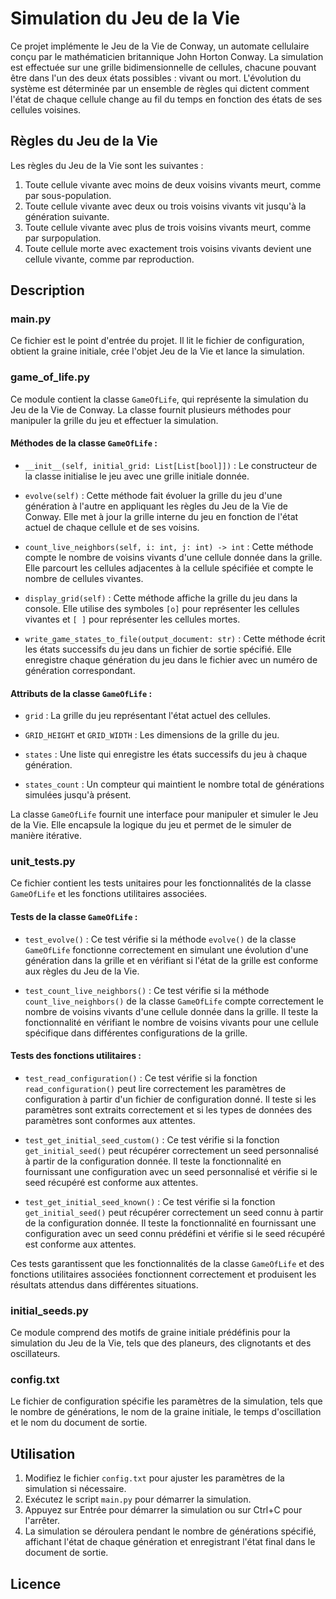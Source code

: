 # Simulation du Jeu de la Vie

Ce projet implémente le Jeu de la Vie de Conway, un automate cellulaire conçu par le mathématicien britannique John Horton Conway. La simulation est effectuée sur une grille bidimensionnelle de cellules, chacune pouvant être dans l'un des deux états possibles : vivant ou mort. L'évolution du système est déterminée par un ensemble de règles qui dictent comment l'état de chaque cellule change au fil du temps en fonction des états de ses cellules voisines.

## Règles du Jeu de la Vie

Les règles du Jeu de la Vie sont les suivantes :
1. Toute cellule vivante avec moins de deux voisins vivants meurt, comme par sous-population.
2. Toute cellule vivante avec deux ou trois voisins vivants vit jusqu'à la génération suivante.
3. Toute cellule vivante avec plus de trois voisins vivants meurt, comme par surpopulation.
4. Toute cellule morte avec exactement trois voisins vivants devient une cellule vivante, comme par reproduction.

## Description

### main.py

Ce fichier est le point d'entrée du projet. Il lit le fichier de configuration, obtient la graine initiale, crée l'objet Jeu de la Vie et lance la simulation.


### game_of_life.py

Ce module contient la classe `GameOfLife`, qui représente la simulation du Jeu de la Vie de Conway. La classe fournit plusieurs méthodes pour manipuler la grille du jeu et effectuer la simulation.

#### Méthodes de la classe `GameOfLife` :

- `__init__(self, initial_grid: List[List[bool]])` : Le constructeur de la classe initialise le jeu avec une grille initiale donnée.
  
- `evolve(self)` : Cette méthode fait évoluer la grille du jeu d'une génération à l'autre en appliquant les règles du Jeu de la Vie de Conway. Elle met à jour la grille interne du jeu en fonction de l'état actuel de chaque cellule et de ses voisins.
  
- `count_live_neighbors(self, i: int, j: int) -> int` : Cette méthode compte le nombre de voisins vivants d'une cellule donnée dans la grille. Elle parcourt les cellules adjacentes à la cellule spécifiée et compte le nombre de cellules vivantes.
  
- `display_grid(self)` : Cette méthode affiche la grille du jeu dans la console. Elle utilise des symboles `[o]` pour représenter les cellules vivantes et `[ ]` pour représenter les cellules mortes.

- `write_game_states_to_file(output_document: str)` : Cette méthode écrit les états successifs du jeu dans un fichier de sortie spécifié. Elle enregistre chaque génération du jeu dans le fichier avec un numéro de génération correspondant.

#### Attributs de la classe `GameOfLife` :

- `grid` : La grille du jeu représentant l'état actuel des cellules.
  
- `GRID_HEIGHT` et `GRID_WIDTH` : Les dimensions de la grille du jeu.
  
- `states` : Une liste qui enregistre les états successifs du jeu à chaque génération.
  
- `states_count` : Un compteur qui maintient le nombre total de générations simulées jusqu'à présent.

La classe `GameOfLife` fournit une interface pour manipuler et simuler le Jeu de la Vie. Elle encapsule la logique du jeu et permet de le simuler de manière itérative.

### unit_tests.py

Ce fichier contient les tests unitaires pour les fonctionnalités de la classe `GameOfLife` et les fonctions utilitaires associées.

#### Tests de la classe `GameOfLife` :

- `test_evolve()` : Ce test vérifie si la méthode `evolve()` de la classe `GameOfLife` fonctionne correctement en simulant une évolution d'une génération dans la grille et en vérifiant si l'état de la grille est conforme aux règles du Jeu de la Vie.

- `test_count_live_neighbors()` : Ce test vérifie si la méthode `count_live_neighbors()` de la classe `GameOfLife` compte correctement le nombre de voisins vivants d'une cellule donnée dans la grille. Il teste la fonctionnalité en vérifiant le nombre de voisins vivants pour une cellule spécifique dans différentes configurations de la grille.

#### Tests des fonctions utilitaires :

- `test_read_configuration()` : Ce test vérifie si la fonction `read_configuration()` peut lire correctement les paramètres de configuration à partir d'un fichier de configuration donné. Il teste si les paramètres sont extraits correctement et si les types de données des paramètres sont conformes aux attentes.

- `test_get_initial_seed_custom()` : Ce test vérifie si la fonction `get_initial_seed()` peut récupérer correctement un seed personnalisé à partir de la configuration donnée. Il teste la fonctionnalité en fournissant une configuration avec un seed personnalisé et vérifie si le seed récupéré est conforme aux attentes.

- `test_get_initial_seed_known()` : Ce test vérifie si la fonction `get_initial_seed()` peut récupérer correctement un seed connu à partir de la configuration donnée. Il teste la fonctionnalité en fournissant une configuration avec un seed connu prédéfini et vérifie si le seed récupéré est conforme aux attentes.

Ces tests garantissent que les fonctionnalités de la classe `GameOfLife` et des fonctions utilitaires associées fonctionnent correctement et produisent les résultats attendus dans différentes situations.

### initial_seeds.py

Ce module comprend des motifs de graine initiale prédéfinis pour la simulation du Jeu de la Vie, tels que des planeurs, des clignotants et des oscillateurs.

### config.txt

Le fichier de configuration spécifie les paramètres de la simulation, tels que le nombre de générations, le nom de la graine initiale, le temps d'oscillation et le nom du document de sortie.

## Utilisation

1. Modifiez le fichier `config.txt` pour ajuster les paramètres de la simulation si nécessaire.
2. Exécutez le script `main.py` pour démarrer la simulation.
3. Appuyez sur Entrée pour démarrer la simulation ou sur Ctrl+C pour l'arrêter.
4. La simulation se déroulera pendant le nombre de générations spécifié, affichant l'état de chaque génération et enregistrant l'état final dans le document de sortie.



## Licence

